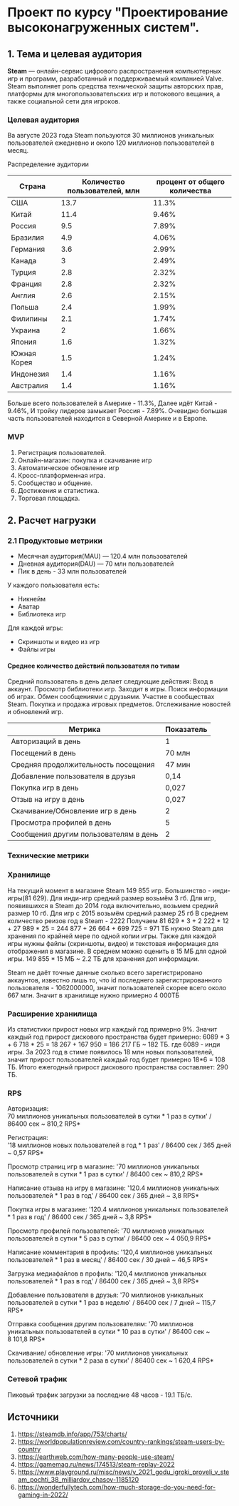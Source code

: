 # Проект по курсу "Проектирование высоконагруженных систем".

## 1. Тема и целевая аудитория

**Steam** — онлайн-сервис цифрового распространения компьютерных игр и программ, разработанный и поддерживаемый компанией Valve. Steam выполняет роль средства технической защиты авторских прав, платформы для многопользовательских игр и потокового вещания, а также социальной сети для игроков.

### Целевая аудитория

Ва августе 2023 года Steam пользуются 30 миллионов уникальных пользователей ежедневно и около 120 миллионов пользователей в месяц.

Распределение аудитории

| Страна       | Количество пользователей, млн | процент от общего количества |
| ------------ | ----------------------------- | ---------------------------- |
| США          | 13.7                          | 11.3%                        |
| Китай        | 11.4                          | 9.46%                        |
| Россия       | 9.5                           | 7.89%                        |
| Бразилия     | 4.9                           | 4.06%                        |
| Германия     | 3.6                           | 2.99%                        |
| Канада       | 3                             | 2.49%                        |
| Турция       | 2.8                           | 2.32%                        |
| Франция      | 2.8                           | 2.32%                        |
| Англия       | 2.6                           | 2.15%                        |
| Польша       | 2.4                           | 1.99%                        |
| Филипины     | 2.1                           | 1.74%                        |
| Украина      | 2                             | 1.66%                        |
| Япония       | 1.6                           | 1.32%                        |
| Южная Корея  | 1.5                           | 1.24%                        |
| Индонезия    | 1.4                           | 1.16%                        |
| Австралия    | 1.4                           | 1.16%                        |

Больше всего пользователей в Америке - 11.3%, Далее идёт Китай - 9.46%, И тройку лидеров замыкает Россия - 7.89%. Очевидно большая часть пользователей находится в Северной Америке и в Европе. 
### MVP
1. Регистрация пользователей.
2. Онлайн-магазин: покупка и скачивание игр
3. Автоматическое обновление игр
4. Кросс-платформенная игра.
5. Сообщество и общение.
6. Достижения и статистика.
7. Торговая площадка.

## 2. Расчет нагрузки

### 2.1 Продуктовые метрики

- Месячная аудитория(MAU) — 120.4 млн пользователей
- Дневная аудитория(DAU) — 70 млн пользователей
- Пик в день - 33 млн пользователей

У каждого пользователя есть:
 - Никнейм
 - Аватар
 - Библиотека игр

 Для каждой игры:
 - Скриншоты и видео из игр
 - Файлы игры


#### Среднее количество действий пользователя по типам

Средний пользователь в день делает следующие действия: Вход в аккаунт.
Просмотр библиотеки игр.
Заходит в игры.
Поиск информации об играх.
Обмен сообщениями с друзьями.
Участие в сообществах Steam.
Покупка и продажа игровых предметов.
Отслеживание новостей и обновлений игр.


| Метрика                               | Показатель |
| ------------------------------------- | ---------- |
| Авторизаций в день                    | 1          |
| Посещений в день                      | 70 млн     |
| Средняя продолжительность посещения   | 47 мин     |
| Добавление пользователя в друзья      | 0,14       |
| Покупка игр в день                    | 0,027      |
| Отзыв на игру в день                  | 0,027      |
| Скачивание/Обновление игр  в день     | 2          |
| Просмотра профилей в день             | 5          |
| Сообщения другим пользователям в день | 2          |


### Технические метрики
### Хранилище
На текущий момент в магазине Steam 149 855 игр. Большинство - инди-игры(81 629).
Для инди-игр средний размер возьмём 3 гб. Для игр, появившихся в Steam до 2014 года включительно, возьмем средний размер 10 гб. Для игр с 2015 возьмём средний размер 25 гб 
В среднем количество реизов год в Steam - 2222 Получаем 81 629 * 3 + 2 222 * 12 + 27 989 * 25 =  244 877 + 26 664 + 699 725 = 971 ТБ  нужно Steam для хранения по крайней мере по одной копии игры.
Также для каждой игры нужны файлы (скриншоты, видео) и текстовая информация для отображения в магазине. В среднем можно оценить в 15 МБ для одной игры. 
149 855 * 15 МБ ~ 2.2 ТБ для хранения доп информации.

Steam не даёт точные данные сколько всего зарегистрировано аккаунтов, известно лишь то, что id последнего зарегистрированного пользователя - 1062000000, значит пользователей скорее всего около 667 млн. Значит в хранилище нужно примерно 4 000ТБ

### Расширение хранилища
Из статистики прирост новых игр каждый год примерно 9%. Значит каждый год прирост дискового пространства будет примерно: 
6089 * 3 + 6 718 * 25 = 18 267 + 167 950 = 186 217 ГБ ~ 182 ТБ. где 6089 - инди игры.
За 2023 год в стиме появилось 18 млн новых пользователей, значит прирост пользователей каждый год будет примерно 18*6 = 108 ТБ.
Итого ежегодный прирост дискового пространства составляет: 290 ТБ.

### RPS

Авторизация:  
70 миллионов уникальных пользователей в сутки * 1 раз в сутки' / 86400 сек ~ 810,2 RPS*

Регистрация:  
'18 миллионов новых пользователей в год * 1 раз' / 86400 сек / 365 дней ~ 0,57 RPS*

Просмотр страниц игр в магазине:
'70 миллионов уникальных пользователей в сутки * 1 раз в сутки' / 86400 сек ~ 810,2 RPS*

Написание отзыва на игру в магазине:
'120.4 миллионов уникальных пользователей * 1 раз в год' / 86400 сек / 365 дней ~ 3,8 RPS*

Покупка игры в магазине:
'120.4 миллионов уникальных пользователей * 1 раз в год' / 86400 сек / 365 дней ~ 3,8 RPS*

Просмотр профилей пользователей:
'70 миллионов уникальных пользователей в сутки * 5 раз в сутки' / 86400 сек  ~ 4 050,9 RPS*

Написание комментария в профиль:
'120,4 миллионов уникальных пользователей * 1 раз в месяц' / 86400 сек / 30 дней  ~ 46,5 RPS*

Загрузка медиафайлов в профиль:
'120,4 миллионов уникальных пользователей * 1 раз в год' / 86400 сек / 365 дней ~ 3,8 RPS*

Добавление пользователя в друзья:
'70 миллионов уникальных пользователей в сутки * 1 раз в неделю' / 86400 сек / 7 дней ~ 115,7 RPS*

Отправка сообщения другим пользователям:
'70 миллионов уникальных пользователей в сутки * 10 раз в сутки' / 86400 сек  ~ 8 101,8 RPS*

Скачивание/ обновление игры:
'70 миллионов уникальных пользователей в сутки * 2 раза в сутки' / 86400 сек ~ 1 620,4 RPS*

### Сетевой трафик
Пиковый трафик загрузки за последние 48 часов - 19.1 ТБ/с.


## Источники

1. https://steamdb.info/app/753/charts/
2. https://worldpopulationreview.com/country-rankings/steam-users-by-country
3. https://earthweb.com/how-many-people-use-steam/
4. https://gamemag.ru/news/174513/steam-replay-2022
5. https://www.playground.ru/misc/news/v_2021_godu_igroki_proveli_v_steam_pochti_38_milliardov_chasov-1185120
6. https://wonderfullytech.com/how-much-storage-do-you-need-for-gaming-in-2022/